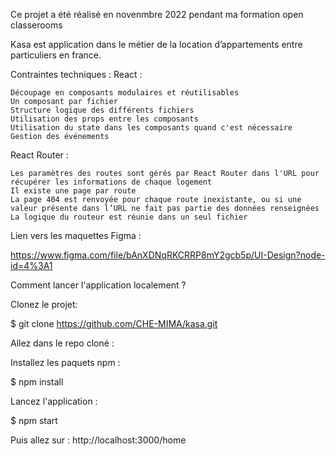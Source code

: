 
Ce projet a été réalisé en novenmbre 2022 pendant ma formation open classerooms

 Kasa est application dans le métier de la location d’appartements entre particuliers en france.

Contraintes techniques :
React :

    Découpage en composants modulaires et réutilisables
    Un composant par fichier
    Structure logique des différents fichiers
    Utilisation des props entre les composants
    Utilisation du state dans les composants quand c'est nécessaire
    Gestion des événements
 

React Router :

    Les paramètres des routes sont gérés par React Router dans l'URL pour récupérer les informations de chaque logement
    Il existe une page par route
    La page 404 est renvoyée pour chaque route inexistante, ou si une valeur présente dans l’URL ne fait pas partie des données renseignées
    La logique du routeur est réunie dans un seul fichier

Lien vers les maquettes Figma :

https://www.figma.com/file/bAnXDNqRKCRRP8mY2gcb5p/UI-Design?node-id=4%3A1


Comment lancer l'application localement ?

Clonez le projet:

$ git clone https://github.com/CHE-MIMA/kasa.git

Allez dans le repo cloné :

Installez les paquets npm :

$ npm install

Lancez l'application :

$ npm start

Puis allez sur : http://localhost:3000/home


 


